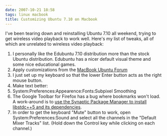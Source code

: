 ```yaml
---
date: 2007-10-21 18:58
tags: linux macbook
title: Customizing Ubuntu 7.10 on Macbook
---
```


I've been tearing down and reinstalling Ubuntu 7.10 all weekend, trying to get
wireless video playback to work well. Here's my list of tweaks, all of which
are unrelated to wireless video playback:

1. I personally like the Edubuntu 7.10 distribution more than the stock Ubuntu distribution. Edubuntu has a nicer default visual theme and some nice educational games.
2. Apply customizations from the [MacBook Ubuntu Forum](https://help.ubuntu.com/community/MacBook#head-7d017a785b4c25105fbb19b19a1ef3ec984d7f54)
  1. I just set up my keyboard so that the lower Enter button acts as the right mouse button.
3. Make text better:
  1. System:Preferences:Appearence:Fonts:Subpixel Smoothing
4. The Google Toolbar for Firefox has a bug where bookmarks won't load. A work-around is to [use the Synaptic Package Manager to install libstdc++5 and its dependencies](http://ubuntuforums.org/showpost.php?p=3595161&postcount=7).
5. In order to get the keyboard "Mute" button to work, open System:Preferences:Sound and select all the channels in the "Default Mixer Tracks" list. (Hold down the Control key while clicking on each channel.)
